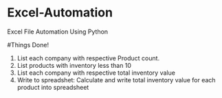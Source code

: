 # Excel-Automation
Excel File Automation Using Python

#Things Done!

1. List each company with respective Product count.
2. List products with inventory less than 10
3. List each company with respective total inventory value
4. Write to spreadshet: Calculate and write total inventory value for each product into spreadsheet
